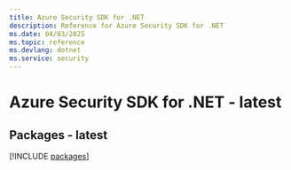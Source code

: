 ```yaml
---
title: Azure Security SDK for .NET
description: Reference for Azure Security SDK for .NET
ms.date: 04/03/2025
ms.topic: reference
ms.devlang: dotnet
ms.service: security
---
```

# Azure Security SDK for .NET - latest
## Packages - latest
[!INCLUDE [packages](security-index.md)]